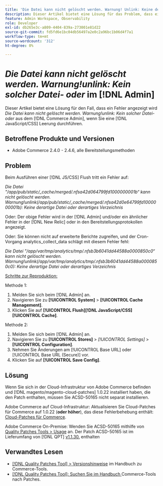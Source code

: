 ```yaml
---
title: 'Die Datei kann nicht gelöscht werden. Warnung! Unlink: Keine derartige Datei oder Verzeichnisfehler im [!DNL Admin]'
description: Dieser Artikel bietet eine Lösung für das Problem, dass ein Fehler angezeigt wird. *Die Datei kann nicht gelöscht werden. Warnung!Unlink No such file or directory error* from the [!DNL Admin] when you do a [!DNL Javascript/CSS] flush.
feature: Admin Workspace, Observability
role: Developer
exl-id: db265e3c-a809-4404-839a-273001e81d22
source-git-commit: fd5fd6e1bc04db56497a2e0c2a96bc1b06d4f7a1
workflow-type: tm+mt
source-wordcount: '312'
ht-degree: 0%

---
```


# *Die Datei kann nicht gelöscht werden. Warnung!unlink: Kein solcher Datei- oder* im [!DNL Admin]

Dieser Artikel bietet eine Lösung für den Fall, dass ein Fehler angezeigt wird *Die Datei kann nicht gelöscht werden. Warnung!unlink: Kein solcher Datei- oder* aus dem [!DNL Commerce Admin], wenn Sie eine [!DNL JavaScript/CSS] Leerung durchführen.

## Betroffene Produkte und Versionen

* Adobe Commerce 2.4.0 - 2.4.6, alle Bereitstellungsmethoden

## Problem

Beim Ausführen einer [!DNL JS/CSS] Flush tritt ein Fehler auf:

*Die Datei &quot;/app/pub/static/_cache/merged/.nfsa42d064799fd1000000001b“ kann nicht gelöscht werden. Warnung!unlink(/app/pub/static/_cache/merged/.nfsa42d0e64799fd1000000001b): Keine derartige Datei oder derartiges Verzeichnis*

Oder: Der obige Fehler wird in der [!DNL Admin] und/oder ein ähnlicher Fehler in der [!DNL New Relic] oder in den Bereitstellungsprotokollen angezeigt.

Oder: Sie können nicht auf erweiterte Berichte zugreifen, und der Cron-Vorgang analytics_collect_data schlägt mit diesem Fehler fehl:

*Die Datei &quot;/app/var/tmp/analytics/tmp/.nfsb3b6041dd44588a0000850c0“ kann nicht gelöscht werden. Warnung!unlink(/app/var/tmp/analytics/tmp/.nfsb3b6041dd44588a0000850c0): Keine derartige Datei oder derartiges Verzeichnis*

<u>Schritte zur Reproduktion:</u>

Methode 1:

1. Melden Sie sich beim [!DNL Admin] an.
1. Navigieren Sie zu **[!UICONTROL System]** > **[!UICONTROL Cache Management]**.
1. Klicken Sie auf **[!UICONTROL Flush][!DNL JavaScript/CSS][!UICONTROL Cache]**.

Methode 2:

1. Melden Sie sich beim [!DNL Admin] an.
1. Navigieren Sie zu **[!UICONTROL Stores]** > *[!UICONTROL Settings]* > **[!UICONTROL Configuration]**.
1. Nehmen Sie Änderungen am [!UICONTROL Base URL] oder [!UICONTROL Base URL (Secure)] vor.
1. Klicken Sie auf **[!UICONTROL Save Config]**.

## Lösung

Wenn Sie sich in der Cloud-Infrastruktur von Adobe Commerce befinden und [!DNL magento/magento-cloud-patches] 1.0.22 installiert haben, die den Patch enthalten, müssen Sie ACSD-50165 nicht separat installieren.

Adobe Commerce auf Cloud-Infrastruktur: Aktualisieren Sie Cloud-Patches für Commerce auf 1.0.22 (**oder höher**), das diese Fehlerbehebung enthält: [Cloud-Patches für Commerce](/docs/commerce-cloud-service/user-guide/release-notes/cloud-patches.html).

Adobe Commerce On-Premise: Wenden Sie ACSD-50165 mithilfe von [Quality Patches Tools > Usage](/docs/commerce-operations/tools/quality-patches-tool/usage.html) an. Der Patch ACSD-50165 ist im Lieferumfang von [!DNL QPT] [v1.1.30.](/docs/commerce-operations/tools/quality-patches-tool/release-notes.html#v1-1-30) enthalten

## Verwandtes Lesen

* [[!DNL Quality Patches Tool] > Versionshinweise](/docs/commerce-operations/tools/quality-patches-tool/release-notes.html) im Handbuch zu Commerce-Tools.
* [[!DNL Quality Patches Tool]: Suchen Sie im Handbuch ](https://experienceleague.adobe.com/tools/commerce-quality-patches/index.html?lang=de) Commerce-Tools nach Patches.
